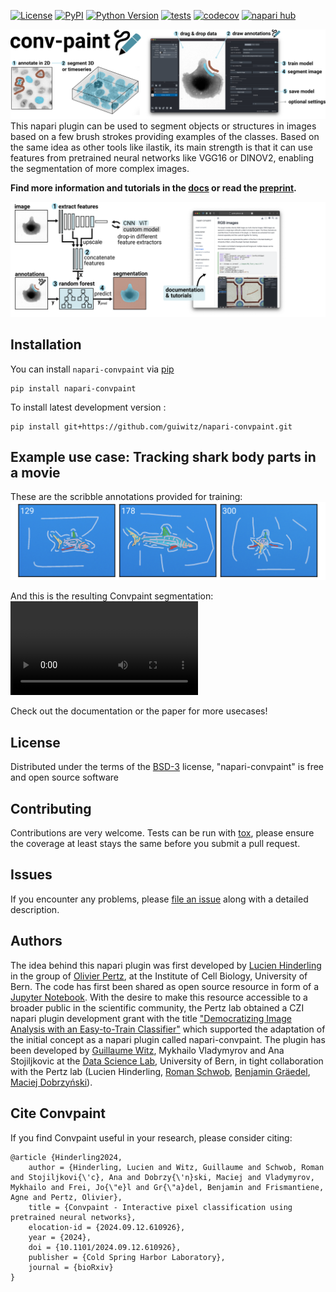 
[![License](https://img.shields.io/pypi/l/napari-convpaint.svg?color=green)](https://github.com/guiwitz/napari-convpaint/raw/main/LICENSE)
[![PyPI](https://img.shields.io/pypi/v/napari-convpaint.svg?color=green)](https://pypi.org/project/napari-convpaint)
[![Python Version](https://img.shields.io/pypi/pyversions/napari-convpaint.svg?color=green)](https://python.org)
[![tests](https://github.com/guiwitz/napari-convpaint/workflows/tests/badge.svg)](https://github.com/guiwitz/napari-convpaint/actions)
[![codecov](https://codecov.io/gh/guiwitz/napari-convpaint/branch/main/graph/badge.svg)](https://codecov.io/gh/guiwitz/napari-convpaint)
[![napari hub](https://img.shields.io/endpoint?url=https://api.napari-hub.org/shields/napari-convpaint)](https://napari-hub.org/plugins/napari-convpaint)



![overview conv-paint](/images/overview_github.png)
This napari plugin can be used to segment objects or structures in images based on a few brush strokes providing examples of the classes. Based on the same idea as other tools like ilastik, its main strength is that it can use features from pretrained neural networks like VGG16 or DINOV2, enabling the segmentation of more complex images.

**Find more information and tutorials in the [docs](https://guiwitz.github.io/napari-convpaint/) or read the [preprint](https://doi.org/10.1101/2024.09.12.610926).**


![overview conv-paint](/images/network_github.png)

## Installation

You can install `napari-convpaint` via [pip]

    pip install napari-convpaint

To install latest development version :

    pip install git+https://github.com/guiwitz/napari-convpaint.git


## Example use case: Tracking shark body parts in a movie
These are the scribble annotations provided for training:
![](./images/shark_annot.png)

And this is the resulting Convpaint segmentation:
<video src="https://github.com/user-attachments/assets/6a2be1fe-25cc-4af1-9f50-aab9bc4123d9"></video>

Check out the documentation or the paper for more usecases!

## License

Distributed under the terms of the [BSD-3] license,
"napari-convpaint" is free and open source software

## Contributing

Contributions are very welcome. Tests can be run with [tox], please ensure
the coverage at least stays the same before you submit a pull request.

## Issues

If you encounter any problems, please [file an issue] along with a detailed description.

[napari]: https://github.com/napari/napari
[Cookiecutter]: https://github.com/audreyr/cookiecutter
[@napari]: https://github.com/napari
[MIT]: http://opensource.org/licenses/MIT
[BSD-3]: http://opensource.org/licenses/BSD-3-Clause
[GNU GPL v3.0]: http://www.gnu.org/licenses/gpl-3.0.txt
[GNU LGPL v3.0]: http://www.gnu.org/licenses/lgpl-3.0.txt
[Apache Software License 2.0]: http://www.apache.org/licenses/LICENSE-2.0
[Mozilla Public License 2.0]: https://www.mozilla.org/media/MPL/2.0/index.txt
[cookiecutter-napari-plugin]: https://github.com/napari/cookiecutter-napari-plugin

[file an issue]: https://github.com/guiwitz/napari-convpaint/issues

[napari]: https://github.com/napari/napari
[tox]: https://tox.readthedocs.io/en/latest/
[pip]: https://pypi.org/project/pip/
[PyPI]: https://pypi.org/

## Authors

The idea behind this napari plugin was first developed by [Lucien Hinderling](https://hinderling.github.io) in the group of [Olivier Pertz](https://www.pertzlab.net/), at the Institute of Cell Biology, University of Bern. The code has first been shared as open source resource in form of a [Jupyter Notebook](https://github.com/hinderling/napari_pixel_classifier). With the desire to make this resource accessible to a broader public in the scientific community, the Pertz lab obtained a CZI napari plugin development grant with the title ["Democratizing Image Analysis with an Easy-to-Train Classifier"](https://chanzuckerberg.com/science/programs-resources/imaging/napari/democratizing-image-analysis-with-an-easy-to-train-classifier/) which supported the adaptation of the initial concept as a napari plugin called napari-convpaint. The plugin has been developed by [Guillaume Witz](https://guiwitz.github.io/blog/about/), Mykhailo Vladymyrov and Ana Stojiljkovic at the [Data Science Lab](https://www.dsl.unibe.ch/), University of Bern, in tight collaboration with the Pertz lab (Lucien Hinderling, [Roman Schwob](https://github.com/quasar1357), [Benjamin Gräedel](https://x.com/benigraedel), [Maciej Dobrzyński](https://macdobry.net)).

## Cite Convpaint

If you find Convpaint useful in your research, please consider citing:
```
@article {Hinderling2024,
	author = {Hinderling, Lucien and Witz, Guillaume and Schwob, Roman and Stojiljkovi{\'c}, Ana and Dobrzy{\'n}ski, Maciej and Vladymyrov, Mykhailo and Frei, Jo{\"e}l and Gr{\"a}del, Benjamin and Frismantiene, Agne and Pertz, Olivier},
	title = {Convpaint - Interactive pixel classification using pretrained neural networks},
	elocation-id = {2024.09.12.610926},
	year = {2024},
	doi = {10.1101/2024.09.12.610926},
	publisher = {Cold Spring Harbor Laboratory},
	journal = {bioRxiv}
}

```
